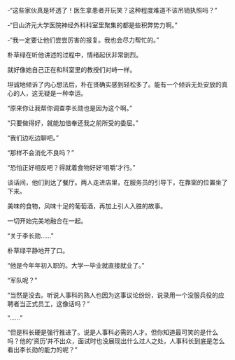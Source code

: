 -“这些家伙真是坏透了！医生拿患者开玩笑？这种程度难道不该吊销执照吗？”

-“日山济元大学医院神经外科科室里聚集的都是些积弊势力啊。”

-“我一定要让他们尝尝厉害的报复。我也会尽力帮忙的。”

朴草绿在听他讲述的过程中，情绪起伏非常剧烈。

就好像她自己正在和科室里的教授们对峙一样。

坦诚地倾诉了内心想法后，朴在贤确实感到轻松多了。能有一个倾诉无处安放的真心的人，这无疑是一种幸运。

“原来你让我帮你调查李长勋也是因为这个啊。”

“只要做得好，就能加倍奉还我之前所受的委屈。”

“我们边吃边聊吧。”

“那样不会消化不良吗？”

“恐怕正好相反吧？得就着食物好好‘咀嚼’才行。”

谈话间，他们到达了餐厅。两人走进店里，在服务员的引导下，在靠窗的位置坐了下来。

美味的食物，风味十足的葡萄酒，再加上引人入胜的故事。

一切开始完美地融合在一起。

“关于李长勋……”

朴草绿平静地开了口。

“他是今年年初入职的。大学一毕业就直接就业了。”

“军队呢？”

“当然是没去。听说人事科的熟人也因为这事议论纷纷，说录用一个没服兵役的应聘者当正式员工，这像话吗？”

“……”

“但是科长硬是强行推进了。说是人事科必需的人才。但你知道最可笑的是什么吗？他的‘资历’并不出众，面试时也没展现出什么过人之处，人事科长到底是怎么看出李长勋的能力的呢？”